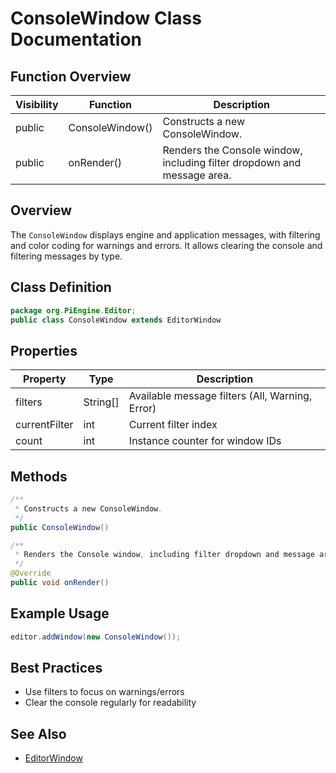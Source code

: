 # ConsoleWindow Class Documentation

## Function Overview
| Visibility | Function | Description |
|------------|----------|-------------|
| public     | ConsoleWindow() | Constructs a new ConsoleWindow. |
| public     | onRender() | Renders the Console window, including filter dropdown and message area. |

## Overview
The `ConsoleWindow` displays engine and application messages, with filtering and color coding for warnings and errors. It allows clearing the console and filtering messages by type.

## Class Definition
```java
package org.PiEngine.Editor;
public class ConsoleWindow extends EditorWindow
```

## Properties
| Property | Type | Description |
|----------|------|-------------|
| filters | String[] | Available message filters (All, Warning, Error) |
| currentFilter | int | Current filter index |
| count | int | Instance counter for window IDs |

## Methods
```java
/**
 * Constructs a new ConsoleWindow.
 */
public ConsoleWindow()

/**
 * Renders the Console window, including filter dropdown and message area.
 */
@Override
public void onRender()
```

## Example Usage
```java
editor.addWindow(new ConsoleWindow());
```

## Best Practices
- Use filters to focus on warnings/errors
- Clear the console regularly for readability

## See Also
- [EditorWindow](EditorWindow.md)
